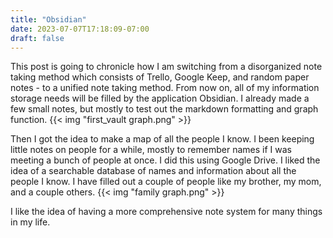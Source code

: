 ```yaml
---
title: "Obsidian"
date: 2023-07-07T17:18:09-07:00
draft: false
---
```


This post is going to chronicle how I am switching from a disorganized note taking method which consists of Trello, Google Keep, and random paper notes - to a unified note taking method. From now on, all of my information storage needs will be filled by the application Obsidian. I already made a few small notes, but mostly to test out the markdown formatting and graph function.
{{< img "first_vault graph.png" >}}

Then I got the idea to make a map of all the people I know. I been keeping little notes on people for a while, mostly to remember names if I was meeting a bunch of people at once. I did this using Google Drive. I liked the idea of a searchable database of names and information about all the people I know. I have filled out a couple of people like my brother, my mom, and a couple others.
{{< img "family graph.png" >}}


I like the idea of having a more comprehensive note system for many things in my life.
